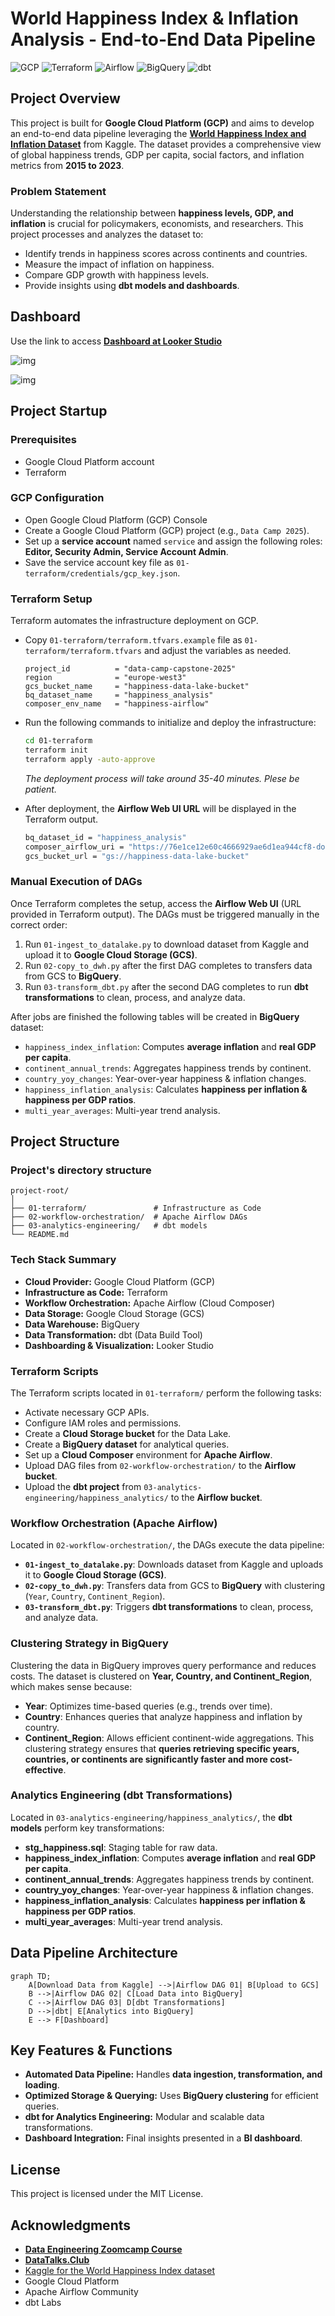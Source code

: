 # World Happiness Index & Inflation Analysis - End-to-End Data Pipeline

![GCP](https://img.shields.io/badge/Cloud-Google_Cloud_Platform-blue)
![Terraform](https://img.shields.io/badge/IaC-Terraform-green)
![Airflow](https://img.shields.io/badge/Orchestration-Apache_Airflow-red)
![BigQuery](https://img.shields.io/badge/Data_Warehouse-BigQuery-orange)
![dbt](https://img.shields.io/badge/Transform-dbt-blue)

## Project Overview
This project is built for **Google Cloud Platform (GCP)** and aims to develop an end-to-end data pipeline leveraging the [**World Happiness Index and Inflation Dataset**](https://www.kaggle.com/datasets/agrafintech/world-happiness-index-and-inflation-dataset) from Kaggle. The dataset provides a comprehensive view of global happiness trends, GDP per capita, social factors, and inflation metrics from **2015 to 2023**.

### Problem Statement
Understanding the relationship between **happiness levels, GDP, and inflation** is crucial for policymakers, economists, and researchers. This project processes and analyzes the dataset to:
- Identify trends in happiness scores across continents and countries.
- Measure the impact of inflation on happiness.
- Compare GDP growth with happiness levels.
- Provide insights using **dbt models and dashboards**.

## Dashboard

Use the link to access **[Dashboard at Looker Studio](https://lookerstudio.google.com/reporting/3aefd52e-f9ba-4dcc-b15f-684cace9718f)**

![img](dashboard1.png)

![img](dashboard2.png)

## Project Startup

### Prerequisites

- Google Cloud Platform account
- Terraform

### GCP Configuration
 - Open Google Cloud Platform (GCP) Console
 - Create a Google Cloud Platform (GCP) project (e.g., `Data Camp 2025`).
 - Set up a **service account** named `service` and assign the following roles: **Editor, Security Admin, Service Account Admin**.
 - Save the service account key file as `01-terraform/credentials/gcp_key.json`.

### Terraform Setup

Terraform automates the infrastructure deployment on GCP.

- Copy `01-terraform/terraform.tfvars.example` file as `01-terraform/terraform.tfvars` and adjust the variables as needed.
    ```hcl
    project_id          = "data-camp-capstone-2025"
    region              = "europe-west3"
    gcs_bucket_name     = "happiness-data-lake-bucket"
    bq_dataset_name     = "happiness_analysis"
    composer_env_name   = "happiness-airflow"
    ```
- Run the following commands to initialize and deploy the infrastructure:
   ```sh
   cd 01-terraform
   terraform init
   terraform apply -auto-approve
   ``` 
   *The deployment process will take around 35-40 minutes. Plese be patient.*
- After deployment, the **Airflow Web UI URL** will be displayed in the Terraform output.

    ```sh
    bq_dataset_id = "happiness_analysis"
    composer_airflow_uri = "https://76e1ce12e60c4666929ae6d1ea944cf8-dot-europe-west3.composer.googleusercontent.com"
    gcs_bucket_url = "gs://happiness-data-lake-bucket"
    ```

### Manual Execution of DAGs

Once Terraform completes the setup, access the **Airflow Web UI** (URL provided in Terraform output). The DAGs must be triggered manually in the correct order:
1. Run `01-ingest_to_datalake.py` to download dataset from Kaggle and upload it to **Google Cloud Storage (GCS)**.
2. Run `02-copy_to_dwh.py` after the first DAG completes to transfers data from GCS to **BigQuery**.
3. Run `03-transform_dbt.py` after the second DAG completes to run **dbt transformations** to clean, process, and analyze data.

After jobs are finished the following tables will be created in **BigQuery** dataset:
- `happiness_index_inflation`: Computes **average inflation** and **real GDP per capita**.
- `continent_annual_trends`: Aggregates happiness trends by continent.
- `country_yoy_changes`: Year-over-year happiness & inflation changes.
- `happiness_inflation_analysis`: Calculates **happiness per inflation & happiness per GDP ratios**.
- `multi_year_averages`: Multi-year trend analysis.

## Project Structure

### Project's directory structure

```
project-root/
│
├── 01-terraform/               # Infrastructure as Code
├── 02-workflow-orchestration/  # Apache Airflow DAGs
├── 03-analytics-engineering/   # dbt models
└── README.md
```

### Tech Stack Summary

- **Cloud Provider:** Google Cloud Platform (GCP)
- **Infrastructure as Code:** Terraform
- **Workflow Orchestration:** Apache Airflow (Cloud Composer)
- **Data Storage:** Google Cloud Storage (GCS)
- **Data Warehouse:** BigQuery
- **Data Transformation:** dbt (Data Build Tool)
- **Dashboarding & Visualization:** Looker Studio

### Terraform Scripts

The Terraform scripts located in `01-terraform/` perform the following tasks:
- Activate necessary GCP APIs.
- Configure IAM roles and permissions.
- Create a **Cloud Storage bucket** for the Data Lake.
- Create a **BigQuery dataset** for analytical queries.
- Set up a **Cloud Composer** environment for **Apache Airflow**.
- Upload DAG files from `02-workflow-orchestration/` to the **Airflow bucket**.
- Upload the **dbt project** from `03-analytics-engineering/happiness_analytics/` to the **Airflow bucket**.

### Workflow Orchestration (Apache Airflow)

Located in `02-workflow-orchestration/`, the DAGs execute the data pipeline:
- **`01-ingest_to_datalake.py`**: Downloads dataset from Kaggle and uploads it to **Google Cloud Storage (GCS)**.
- **`02-copy_to_dwh.py`**: Transfers data from GCS to **BigQuery** with clustering (`Year`, `Country`, `Continent_Region`).
- **`03-transform_dbt.py`**: Triggers **dbt transformations** to clean, process, and analyze data.

### Clustering Strategy in BigQuery

Clustering the data in BigQuery improves query performance and reduces costs. The dataset is clustered on **Year, Country, and Continent_Region**, which makes sense because:
- **Year**: Optimizes time-based queries (e.g., trends over time).
- **Country**: Enhances queries that analyze happiness and inflation by country.
- **Continent_Region**: Allows efficient continent-wide aggregations.
This clustering strategy ensures that **queries retrieving specific years, countries, or continents are significantly faster and more cost-effective**.

### Analytics Engineering (dbt Transformations)

Located in `03-analytics-engineering/happiness_analytics/`, the **dbt models** perform key transformations:
- **stg_happiness.sql**: Staging table for raw data.
- **happiness_index_inflation**: Computes **average inflation** and **real GDP per capita**.
- **continent_annual_trends**: Aggregates happiness trends by continent.
- **country_yoy_changes**: Year-over-year happiness & inflation changes.
- **happiness_inflation_analysis**: Calculates **happiness per inflation & happiness per GDP ratios**.
- **multi_year_averages**: Multi-year trend analysis.

## Data Pipeline Architecture

```mermaid
graph TD;
    A[Download Data from Kaggle] -->|Airflow DAG 01| B[Upload to GCS]
    B -->|Airflow DAG 02| C[Load Data into BigQuery]
    C -->|Airflow DAG 03| D[dbt Transformations]
    D -->|dbt| E[Analytics into BigQuery]
    E --> F[Dashboard]
```

## Key Features & Functions

- **Automated Data Pipeline:** Handles **data ingestion, transformation, and loading**.
- **Optimized Storage & Querying:** Uses **BigQuery clustering** for efficient queries.
- **dbt for Analytics Engineering:** Modular and scalable data transformations.
- **Dashboard Integration:** Final insights presented in a **BI dashboard**.

## License
This project is licensed under the MIT License.

## Acknowledgments
- [**Data Engineering Zoomcamp Course**](https://github.com/DataTalksClub/data-engineering-zoomcamp)
- [**DataTalks.Club**](https://datatalks.club/)
- [Kaggle for the World Happiness Index dataset](https://www.kaggle.com/datasets/agrafintech/world-happiness-index-and-inflation-dataset)
- Google Cloud Platform
- Apache Airflow Community
- dbt Labs
